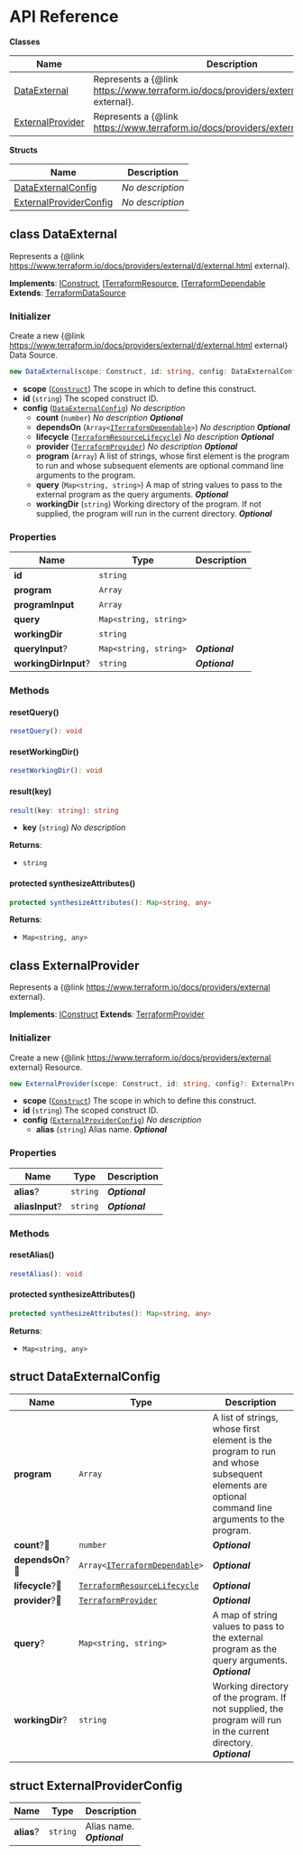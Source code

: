 # API Reference

**Classes**

Name|Description
----|-----------
[DataExternal](#cdktf-provider-external-dataexternal)|Represents a {@link https://www.terraform.io/docs/providers/external/d/external.html external}.
[ExternalProvider](#cdktf-provider-external-externalprovider)|Represents a {@link https://www.terraform.io/docs/providers/external external}.


**Structs**

Name|Description
----|-----------
[DataExternalConfig](#cdktf-provider-external-dataexternalconfig)|*No description*
[ExternalProviderConfig](#cdktf-provider-external-externalproviderconfig)|*No description*



## class DataExternal  <a id="cdktf-provider-external-dataexternal"></a>

Represents a {@link https://www.terraform.io/docs/providers/external/d/external.html external}.

__Implements__: [IConstruct](#constructs-iconstruct), [ITerraformResource](#cdktf-iterraformresource), [ITerraformDependable](#cdktf-iterraformdependable)
__Extends__: [TerraformDataSource](#cdktf-terraformdatasource)

### Initializer


Create a new {@link https://www.terraform.io/docs/providers/external/d/external.html external} Data Source.

```ts
new DataExternal(scope: Construct, id: string, config: DataExternalConfig)
```

* **scope** (<code>[Construct](#constructs-construct)</code>)  The scope in which to define this construct.
* **id** (<code>string</code>)  The scoped construct ID.
* **config** (<code>[DataExternalConfig](#cdktf-provider-external-dataexternalconfig)</code>)  *No description*
  * **count** (<code>number</code>)  *No description* __*Optional*__
  * **dependsOn** (<code>Array<[ITerraformDependable](#cdktf-iterraformdependable)></code>)  *No description* __*Optional*__
  * **lifecycle** (<code>[TerraformResourceLifecycle](#cdktf-terraformresourcelifecycle)</code>)  *No description* __*Optional*__
  * **provider** (<code>[TerraformProvider](#cdktf-terraformprovider)</code>)  *No description* __*Optional*__
  * **program** (<code>Array<string></code>)  A list of strings, whose first element is the program to run and whose subsequent elements are optional command line arguments to the program. 
  * **query** (<code>Map<string, string></code>)  A map of string values to pass to the external program as the query arguments. __*Optional*__
  * **workingDir** (<code>string</code>)  Working directory of the program. If not supplied, the program will run in the current directory. __*Optional*__



### Properties


Name | Type | Description 
-----|------|-------------
**id** | <code>string</code> | <span></span>
**program** | <code>Array<string></code> | <span></span>
**programInput** | <code>Array<string></code> | <span></span>
**query** | <code>Map<string, string></code> | <span></span>
**workingDir** | <code>string</code> | <span></span>
**queryInput**? | <code>Map<string, string></code> | __*Optional*__
**workingDirInput**? | <code>string</code> | __*Optional*__

### Methods


#### resetQuery() <a id="cdktf-provider-external-dataexternal-resetquery"></a>



```ts
resetQuery(): void
```





#### resetWorkingDir() <a id="cdktf-provider-external-dataexternal-resetworkingdir"></a>



```ts
resetWorkingDir(): void
```





#### result(key) <a id="cdktf-provider-external-dataexternal-result"></a>



```ts
result(key: string): string
```

* **key** (<code>string</code>)  *No description*

__Returns__:
* <code>string</code>

#### protected synthesizeAttributes() <a id="cdktf-provider-external-dataexternal-synthesizeattributes"></a>



```ts
protected synthesizeAttributes(): Map<string, any>
```


__Returns__:
* <code>Map<string, any></code>



## class ExternalProvider  <a id="cdktf-provider-external-externalprovider"></a>

Represents a {@link https://www.terraform.io/docs/providers/external external}.

__Implements__: [IConstruct](#constructs-iconstruct)
__Extends__: [TerraformProvider](#cdktf-terraformprovider)

### Initializer


Create a new {@link https://www.terraform.io/docs/providers/external external} Resource.

```ts
new ExternalProvider(scope: Construct, id: string, config?: ExternalProviderConfig)
```

* **scope** (<code>[Construct](#constructs-construct)</code>)  The scope in which to define this construct.
* **id** (<code>string</code>)  The scoped construct ID.
* **config** (<code>[ExternalProviderConfig](#cdktf-provider-external-externalproviderconfig)</code>)  *No description*
  * **alias** (<code>string</code>)  Alias name. __*Optional*__



### Properties


Name | Type | Description 
-----|------|-------------
**alias**? | <code>string</code> | __*Optional*__
**aliasInput**? | <code>string</code> | __*Optional*__

### Methods


#### resetAlias() <a id="cdktf-provider-external-externalprovider-resetalias"></a>



```ts
resetAlias(): void
```





#### protected synthesizeAttributes() <a id="cdktf-provider-external-externalprovider-synthesizeattributes"></a>



```ts
protected synthesizeAttributes(): Map<string, any>
```


__Returns__:
* <code>Map<string, any></code>



## struct DataExternalConfig  <a id="cdktf-provider-external-dataexternalconfig"></a>






Name | Type | Description 
-----|------|-------------
**program** | <code>Array<string></code> | A list of strings, whose first element is the program to run and whose subsequent elements are optional command line arguments to the program.
**count**?🔹 | <code>number</code> | __*Optional*__
**dependsOn**?🔹 | <code>Array<[ITerraformDependable](#cdktf-iterraformdependable)></code> | __*Optional*__
**lifecycle**?🔹 | <code>[TerraformResourceLifecycle](#cdktf-terraformresourcelifecycle)</code> | __*Optional*__
**provider**?🔹 | <code>[TerraformProvider](#cdktf-terraformprovider)</code> | __*Optional*__
**query**? | <code>Map<string, string></code> | A map of string values to pass to the external program as the query arguments.<br/>__*Optional*__
**workingDir**? | <code>string</code> | Working directory of the program. If not supplied, the program will run in the current directory.<br/>__*Optional*__



## struct ExternalProviderConfig  <a id="cdktf-provider-external-externalproviderconfig"></a>






Name | Type | Description 
-----|------|-------------
**alias**? | <code>string</code> | Alias name.<br/>__*Optional*__



